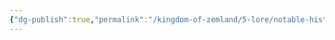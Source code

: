 ```yaml
---
{"dg-publish":true,"permalink":"/kingdom-of-zemland/5-lore/notable-historic-characters/zemrog/"}
---
```


